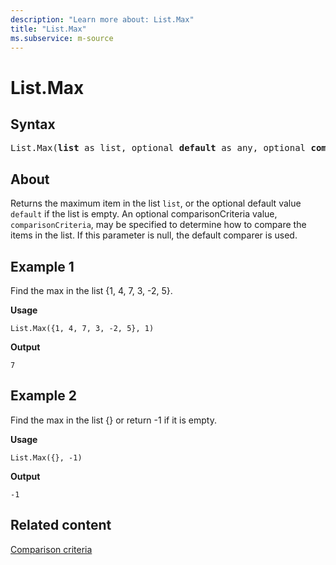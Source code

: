 ```yaml
---
description: "Learn more about: List.Max"
title: "List.Max"
ms.subservice: m-source
---
```

# List.Max

## Syntax

<pre>
List.Max(<b>list</b> as list, optional <b>default</b> as any, optional <b>comparisonCriteria</b> as any, optional <b>includeNulls</b> as nullable logical) as any
</pre>
  
## About

Returns the maximum item in the list `list`, or the optional default value `default` if the list is empty. An optional comparisonCriteria value, `comparisonCriteria`, may be specified to determine how to compare the items in the list. If this parameter is null, the default comparer is used.

## Example 1

Find the max in the list {1, 4, 7, 3, -2, 5}.

**Usage**

```powerquery-m
List.Max({1, 4, 7, 3, -2, 5}, 1)
```

**Output**

`7`

## Example 2

Find the max in the list {} or return -1 if it is empty.

**Usage**

```powerquery-m
List.Max({}, -1)
```

**Output**

`-1`

## Related content

[Comparison criteria](list-functions.md#comparison-criteria)
